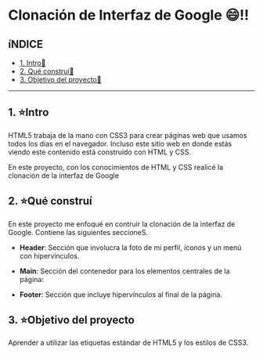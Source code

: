 # Clonación de Interfaz de Google 😄‼

## íNDICE

* [1. Intro🧩](https://github.com/Irlanda2828/cloninterfazdegoogle/blob/main/README.md#1-intro)
* [2. Qué construí🔨](https://github.com/Irlanda2828/cloninterfazdegoogle/blob/main/README.md#2-qu%C3%A9-constru%C3%AD)
* [3. Objetivo del proyecto🎯](https://github.com/Irlanda2828/cloninterfazdegoogle/blob/main/README.md#objetivo-del-proyecto)

****

## 1. ⭐Intro
HTML5 trabaja de la mano con CSS3 para crear páginas web que usamos todos los días en el navegador. Incluso este sitio web en donde estás viendo este contenido está construido con HTML y CSS.

En este proyecto, con los conocimientos de HTML y CSS realicé la clonación de la interfaz de Google

## 2. ⭐Qué construí
En este proyecto me enfoqué en contruir la clonación de la interfaz de Google. Contiene las siguientes seccioneS.

* **Header**: Sección que involucra la foto de mi perfil, íconos y un menú con hipervínculos.

* **Main**: Sección del contenedor para los elementos centrales de la página: 

* **Footer**: Sección que incluye hipervínculos al final de la página.

## 3. ⭐Objetivo del proyecto
Aprender a utilizar las etiquetas estándar de HTML5 y los estilos de CSS3.
